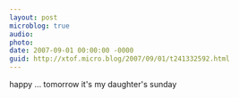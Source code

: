 ```yaml
---
layout: post
microblog: true
audio: 
photo: 
date: 2007-09-01 00:00:00 -0000
guid: http://xtof.micro.blog/2007/09/01/t241332592.html
---
```

happy ... tomorrow it's my daughter's sunday
